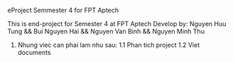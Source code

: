 eProject Semmester 4 for FPT Aptech

This is end-project for Semester 4 at FPT Aptech
Develop by: Nguyen Huu Tung &&  Bui Nguyen Hai && Nguyen Van Binh && Nguyen Minh Thu

1. Nhung viec can phai lam nhu sau:
1.1 Phan tich project
1.2 Viet documents
